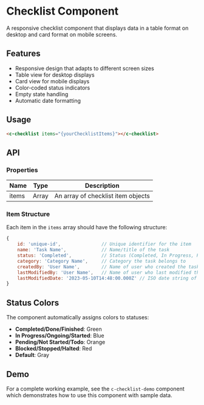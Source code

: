 # Checklist Component

A responsive checklist component that displays data in a table format on desktop and card format on mobile screens.

## Features

- Responsive design that adapts to different screen sizes
- Table view for desktop displays
- Card view for mobile displays
- Color-coded status indicators
- Empty state handling
- Automatic date formatting

## Usage

```html
<c-checklist items="{yourChecklistItems}"></c-checklist>
```

## API

### Properties

| Name  | Type  | Description                        |
| ----- | ----- | ---------------------------------- |
| items | Array | An array of checklist item objects |

### Item Structure

Each item in the `items` array should have the following structure:

```javascript
{
    id: 'unique-id',               // Unique identifier for the item
    name: 'Task Name',             // Name/title of the task
    status: 'Completed',           // Status (Completed, In Progress, Pending, Blocked)
    category: 'Category Name',     // Category the task belongs to
    createdBy: 'User Name',        // Name of user who created the task
    lastModifiedBy: 'User Name',   // Name of user who last modified the task
    lastModifiedDate: '2023-05-10T14:48:00.000Z' // ISO date string of last modification
}
```

## Status Colors

The component automatically assigns colors to statuses:

- **Completed/Done/Finished**: Green
- **In Progress/Ongoing/Started**: Blue
- **Pending/Not Started/Todo**: Orange
- **Blocked/Stopped/Halted**: Red
- **Default**: Gray

## Demo

For a complete working example, see the `c-checklist-demo` component which demonstrates how to use this component with sample data.
